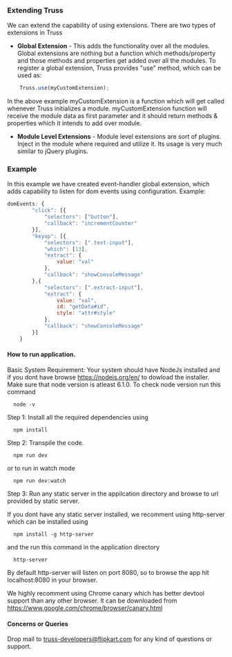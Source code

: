 ### Extending Truss

We can extend the capability of using extensions. There are two types of extensions in Truss
- **Global Extension** - This adds the functionality over all the modules. Global extensions are nothing but a function which methods/property and those methods and properties get added over all the modules.
To register a global extension, Truss provides "use" method, which can be used as:
```javascript
	Truss.use(myCustomExtension);
```
In the above example myCustomExtension is a function which will get called whenever Truss initializes a module. myCustomExtension function will receive the module data as first parameter and it should return methods & properties which it intends to add over module.

- **Module Level Extensions** - Module level extensions are sort of plugins. Inject in the module where required and utilize it. Its usage is very much similar to jQuery plugins.


### Example
In this example we have created event-handler global extension, which adds capability to listen for dom events using configuration. Example:
```javascript
domEvents: {
		"click": [{
			"selectors": ["button"],
			"callback": "incrementCounter"
		}],
		"keyup": [{
			"selectors": [".text-input"],
			"which": [13],
			"extract": {
				value: "val"
			},
			"callback": "showConsoleMessage"
		},{
			"selectors": [".extract-input"],
			"extract": {
				value: "val",
				id: "getData#id",
				style: "attr#style"
			},
			"callback": "showConsoleMessage"
		}]
	}
```


#### How to run application.
Basic System Requirement: Your system should have NodeJs installed and if you dont have browse https://nodejs.org/en/ to dowload the installer. Make sure that node version is atleast 6.1.0. To check node version run this command
```
  node -v
```

Step 1: Install all the required dependencies using
```
  npm install
```
Step 2: Transpile the code.
```
  npm run dev
```
or to run in watch mode
```
  npm run dev:watch
```
Step 3: Run any static server in the appilcation directory and browse to url provided by static server.

If you dont have any static server installed, we recomment using http-server which can be installed using
```
  npm install -g http-server
```
and the run this command in the application directory
```
  http-server
```
By default http-server will listen on port 8080, so to browse the app hit localhost:8080 in your browser.

We highly recomment using Chrome canary which has better devtool support than any other browser. It can be downloaded from https://www.google.com/chrome/browser/canary.html


#### Concerns or Queries
Drop mail to truss-developers@flipkart.com for any kind of questions or support.
